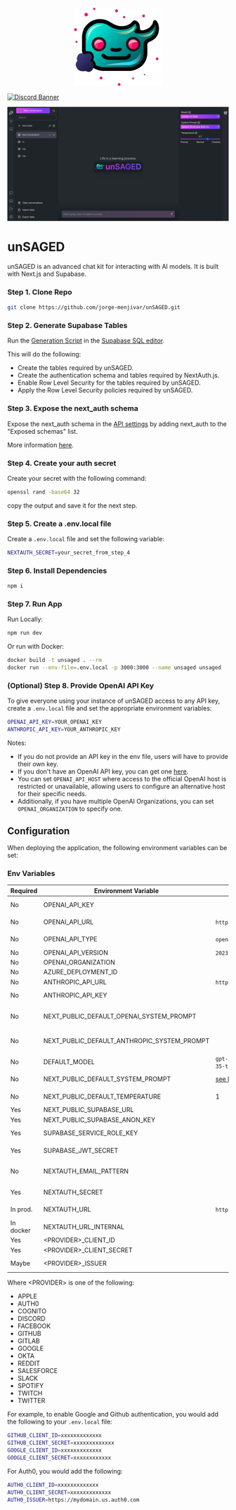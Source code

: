 
<p align="center">
    <img src="./public/icon-256.svg" alt="logo" width="200px">
</p>
<a href="https://discord.gg/rMH2acSEzq">
  <img src="https://discordapp.com/api/guilds/1124558062171209771/widget.png?style=banner2" alt="Discord Banner"/>
</a>


![screenshot](./public/screenshots/main.png)

# unSAGED

unSAGED is an advanced chat kit for interacting with AI models. It is built with Next.js and Supabase.


### Step 1. Clone Repo

```sh
git clone https://github.com/jorge-menjivar/unSAGED.git
```

### Step 2. Generate Supabase Tables

Run the [Generation Script](./GenerationScript.sql) in the [Supabase SQL editor](https://app.supabase.com/project/_/sql).

This will do the following:

- Create the tables required by unSAGED.
- Create the authentication schema and tables required by NextAuth.js.
- Enable Row Level Security for the tables required by unSAGED.
- Apply the Row Level Security policies required by unSAGED.

### Step 3. Expose the next_auth schema

Expose the next_auth schema in the [API settings](https://app.supabase.com/project/*/settings/api) by adding next_auth to the "Exposed schemas" list.

More information [here](https://authjs.dev/reference/adapter/supabase#expose-the-nextauth-schema-in-supabase).

### Step 4. Create your auth secret

Create your secret with the following command:

```sh
openssl rand -base64 32
```

copy the output and save it for the next step.

### Step 5. Create a .env.local file

Create a `.env.local` file and set the following variable:

```sh
NEXTAUTH_SECRET=your_secret_from_step_4
```

### Step 6. Install Dependencies

```sh
npm i
```

### Step 7. Run App

Run Locally:

```sh
npm run dev
```

Or run with Docker:

```sh
docker build -t unsaged . --rm
docker run --env-file=.env.local -p 3000:3000 --name unsaged unsaged
```

### (Optional) Step 8. Provide OpenAI API Key

To give everyone using your instance of unSAGED access to any API key, create a `.env.local` file and set the appropriate environment variables:

```sh
OPENAI_API_KEY=YOUR_OPENAI_KEY
ANTHROPIC_API_KEY=YOUR_ANTHROPIC_KEY

```

Notes:

- If you do not provide an API key in the env file, users will have to provide their own key.
- If you don't have an OpenAI API key, you can get one [here](https://platform.openai.com/account/api-keys).
- You can set `OPENAI_API_HOST` where access to the official OpenAI host is restricted or unavailable, allowing users to configure an alternative host for their specific needs.
- Additionally, if you have multiple OpenAI Organizations, you can set `OPENAI_ORGANIZATION` to specify one.

## Configuration

When deploying the application, the following environment variables can be set:

### Env Variables

| Required  | Environment Variable                        | Default value                                       | Description                                                                                                   |
| --------- | ------------------------------------------- | --------------------------------------------------- | ------------------------------------------------------------------------------------------------------------- |
| No        | OPENAI_API_KEY                              |                                                     | The default API key used for authenticating with OpenAI                                                       |
| No        | OPENAI_API_URL                              | `https://api.openai.com/v1`                         | The base url, for Azure use `https://<endpoint>.openai.azure.com`                                             |
| No        | OPENAI_API_TYPE                             | `openai`                                            | The API type, options are `openai` or `azure`                                                                 |
| No        | OPENAI_API_VERSION                          | `2023-03-15-preview`                                | Only applicable for Azure OpenAI                                                                              |
| No        | OPENAI_ORGANIZATION                         |                                                     | Your OpenAI organization ID                                                                                   |
| No        | AZURE_DEPLOYMENT_ID                         |                                                     | Only applicable for Azure OpenAI                                                                              |
| No        | ANTHROPIC_API_URL                           | `https://api.anthropic.com/v1`                      | The base url for the Anthropic API                                                                            |
| No        | ANTHROPIC_API_KEY                           |                                                     | The default API key used for authenticating with Anthropic                                                    |
| No        | NEXT_PUBLIC_DEFAULT_OPENAI_SYSTEM_PROMPT    |                                                     | The default system prompt to use on new conversations for OpenAI models.                                      |
| No        | NEXT_PUBLIC_DEFAULT_ANTHROPIC_SYSTEM_PROMPT |                                                     | The default system prompt to use on new conversations for Anthropic models.                                   |
| No        | DEFAULT_MODEL                               | `gpt-3.5-turbo` _(OpenAI)_ `gpt-35-turbo` _(Azure)_ | The default model to use on new conversations                                                                 |
| No        | NEXT_PUBLIC_DEFAULT_SYSTEM_PROMPT           | [see here](./utils/app/const.ts)                    | The default system prompt to use on new conversations                                                         |
| No        | NEXT_PUBLIC_DEFAULT_TEMPERATURE             | 1                                                   | The default temperature to use on new conversations                                                           |
| Yes       | NEXT_PUBLIC_SUPABASE_URL                    |                                                     | The project URL.                                                                                              |
| Yes       | NEXT_PUBLIC_SUPABASE_ANON_KEY               |                                                     | The supabase project anon key.                                                                                |
| Yes       | SUPABASE_SERVICE_ROLE_KEY                   |                                                     | The supabase project service role key.                                                                        |
| Yes       | SUPABASE_JWT_SECRET                         |                                                     | **Warning!** Generating a new JWT Secret will invalidate all tokens above.                                    |
| No        | NEXTAUTH_EMAIL_PATTERN                      |                                                     | The email regex pattern granted access to unSAGED. For example `.+@mydomain.com`                              |
| Yes       | NEXTAUTH_SECRET                             |                                                     | NextAuth Settings. See [Documentation](https://next-auth.js.org/configuration/options#nextauth_secret)        |
| In prod.  | NEXTAUTH_URL                                | `http://localhost:3000`                             | NextAuth Settings. See [Documentation](https://next-auth.js.org/configuration/options#nextauth_url)           |
| In docker | NEXTAUTH_URL_INTERNAL                       |                                                     | NextAuth Settings. See [Documentation](https://next-auth.js.org/configuration/options#nextauth_url_internal). |
| Yes       | \<PROVIDER\>\_CLIENT_ID                     |                                                     | Provider OAuth Client ID                                                                                      |
| Yes       | \<PROVIDER\>\_CLIENT_SECRET                 |                                                     | Provider OAuth Client Secret                                                                                  |
| Maybe     | \<PROVIDER\>\_ISSUER                        |                                                     | Provider Issuer URL (Only some providers need this)                                                           |

Where \<PROVIDER\> is one of the following:

- APPLE
- AUTH0
- COGNITO
- DISCORD
- FACEBOOK
- GITHUB
- GITLAB
- GOOGLE
- OKTA
- REDDIT
- SALESFORCE
- SLACK
- SPOTIFY
- TWITCH
- TWITTER

For example, to enable Google and Github authentication, you would add the following to your `.env.local` file:

```sh
GITHUB_CLIENT_ID=xxxxxxxxxxxxx
GITHUB_CLIENT_SECRET=xxxxxxxxxxxxx
GOOGLE_CLIENT_ID=xxxxxxxxxxxxx
GOOGLE_CLIENT_SECRET=xxxxxxxxxxxx
```

For Auth0, you would add the following:

```sh
AUTH0_CLIENT_ID=xxxxxxxxxxxxx
AUTH0_CLIENT_SECRET=xxxxxxxxxxxxx
AUTH0_ISSUER=https://mydomain.us.auth0.com
```
